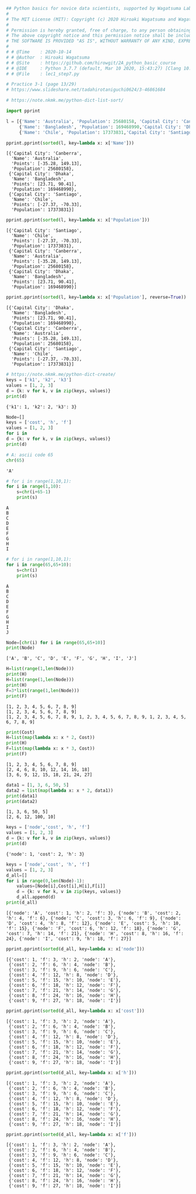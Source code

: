 

```python
## Python basics for novice data scientists, supported by Wagatsuma Lab@Kyutech 
#
# The MIT License (MIT): Copyright (c) 2020 Hiroaki Wagatsuma and Wagatsuma Lab@Kyutech
# 
# Permission is hereby granted, free of charge, to any person obtaining a copy of this software and associated documentation files (the "Software"), to deal in the Software without restriction, including without limitation the rights to use, copy, modify, merge, publish, distribute, sublicense, and/or sell copies of the Software, and to permit persons to whom the Software is furnished to do so, subject to the following conditions:
# The above copyright notice and this permission notice shall be included in all copies or substantial portions of the Software.
# THE SOFTWARE IS PROVIDED "AS IS", WITHOUT WARRANTY OF ANY KIND, EXPRESS OR IMPLIED, INCLUDING BUT NOT LIMITED TO THE WARRANTIES OF MERCHANTABILITY, FITNESS FOR A PARTICULAR PURPOSE AND NONINFRINGEMENT. IN NO EVENT SHALL THE AUTHORS OR COPYRIGHT HOLDERS BE LIABLE FOR ANY CLAIM, DAMAGES OR OTHER LIABILITY, WHETHER IN AN ACTION OF CONTRACT, TORT OR OTHERWISE, ARISING FROM, OUT OF OR IN CONNECTION WITH THE SOFTWARE OR THE USE OR OTHER DEALINGS IN THE SOFTWARE. */
#
# # @Time    : 2020-10-14 
# # @Author  : Hiroaki Wagatsuma
# # @Site    : https://github.com/hirowgit/2A_python_basic_course
# # @IDE     : Python 3.7.7 (default, Mar 10 2020, 15:43:27) [Clang 10.0.0 (clang-1000.11.45.5)] on darwin
# # @File    : lec1_step7.py 
```


```python
# Practice 3-1 (page 13/29)
# https://www.slideshare.net/tadahirotaniguchi0624/3-46861684
```


```python
# https://note.nkmk.me/python-dict-list-sort/
```


```python
import pprint

l = [{'Name': 'Australia', 'Population': 25680158, 'Capital City': 'Canberra','Points': [-35.28, 149.13]}, 
     {'Name': 'Bangladesh', 'Population': 169468990,'Capital City': 'Dhaka', 'Points': [23.71, 90.41]},
     {'Name': 'Chile', 'Population': 17373831,'Capital City': 'Santiago', 'Points': [-27.37, -70.33]}]
```


```python
pprint.pprint(sorted(l, key=lambda x: x['Name']))
```

    [{'Capital City': 'Canberra',
      'Name': 'Australia',
      'Points': [-35.28, 149.13],
      'Population': 25680158},
     {'Capital City': 'Dhaka',
      'Name': 'Bangladesh',
      'Points': [23.71, 90.41],
      'Population': 169468990},
     {'Capital City': 'Santiago',
      'Name': 'Chile',
      'Points': [-27.37, -70.33],
      'Population': 17373831}]



```python
pprint.pprint(sorted(l, key=lambda x: x['Population']))
```

    [{'Capital City': 'Santiago',
      'Name': 'Chile',
      'Points': [-27.37, -70.33],
      'Population': 17373831},
     {'Capital City': 'Canberra',
      'Name': 'Australia',
      'Points': [-35.28, 149.13],
      'Population': 25680158},
     {'Capital City': 'Dhaka',
      'Name': 'Bangladesh',
      'Points': [23.71, 90.41],
      'Population': 169468990}]



```python
pprint.pprint(sorted(l, key=lambda x: x['Population'], reverse=True))
```

    [{'Capital City': 'Dhaka',
      'Name': 'Bangladesh',
      'Points': [23.71, 90.41],
      'Population': 169468990},
     {'Capital City': 'Canberra',
      'Name': 'Australia',
      'Points': [-35.28, 149.13],
      'Population': 25680158},
     {'Capital City': 'Santiago',
      'Name': 'Chile',
      'Points': [-27.37, -70.33],
      'Population': 17373831}]



```python
# https://note.nkmk.me/python-dict-create/
keys = ['k1', 'k2', 'k3']
values = [1, 2, 3]
d = {k: v for k, v in zip(keys, values)}
print(d)
```

    {'k1': 1, 'k2': 2, 'k3': 3}



```python
Node=[]
keys = ['cost', 'h', 'f']
values = [1, 2, 3]
for i in 
d = {k: v for k, v in zip(keys, values)}
print(d)
```


```python
# A: ascii code 65
chr(65)
```




    'A'




```python
# for i in range(1,10,1):
for i in range(1,10):
    s=chr(i+65-1)
    print(s)
```

    A
    B
    C
    D
    E
    F
    G
    H
    I



```python
# for i in range(1,10,1):
for i in range(65,65+10):
    s=chr(i)
    print(s)
```

    A
    B
    C
    D
    E
    F
    G
    H
    I
    J



```python
Node=[chr(i) for i in range(65,65+10)]
print(Node)
```

    ['A', 'B', 'C', 'D', 'E', 'F', 'G', 'H', 'I', 'J']



```python
H=list(range(1,len(Node)))
print(H)
H=list(range(1,len(Node)))
print(H)
F=3*list(range(1,len(Node)))
print(F)
```

    [1, 2, 3, 4, 5, 6, 7, 8, 9]
    [1, 2, 3, 4, 5, 6, 7, 8, 9]
    [1, 2, 3, 4, 5, 6, 7, 8, 9, 1, 2, 3, 4, 5, 6, 7, 8, 9, 1, 2, 3, 4, 5, 6, 7, 8, 9]



```python
print(Cost)
H=list(map(lambda x: x * 2, Cost))
print(H)
F=list(map(lambda x: x * 3, Cost))
print(F)
```

    [1, 2, 3, 4, 5, 6, 7, 8, 9]
    [2, 4, 6, 8, 10, 12, 14, 16, 18]
    [3, 6, 9, 12, 15, 18, 21, 24, 27]



```python
data1 = [1, 3, 6, 50, 5]
data2 = list(map(lambda x: x * 2, data1))
print(data1)
print(data2)
```

    [1, 3, 6, 50, 5]
    [2, 6, 12, 100, 10]



```python
keys = ['node','cost', 'h', 'f']
values = [1, 2, 3]
d = {k: v for k, v in zip(keys, values)}
print(d)
```

    {'node': 1, 'cost': 2, 'h': 3}



```python
keys = ['node','cost', 'h', 'f']
values = [1, 2, 3]
d_all=[]
for i in range(0,len(Node)-1):
    values=[Node[i],Cost[i],H[i],F[i]]
    d = {k: v for k, v in zip(keys, values)}
    d_all.append(d)
print(d_all)
```

    [{'node': 'A', 'cost': 1, 'h': 2, 'f': 3}, {'node': 'B', 'cost': 2, 'h': 4, 'f': 6}, {'node': 'C', 'cost': 3, 'h': 6, 'f': 9}, {'node': 'D', 'cost': 4, 'h': 8, 'f': 12}, {'node': 'E', 'cost': 5, 'h': 10, 'f': 15}, {'node': 'F', 'cost': 6, 'h': 12, 'f': 18}, {'node': 'G', 'cost': 7, 'h': 14, 'f': 21}, {'node': 'H', 'cost': 8, 'h': 16, 'f': 24}, {'node': 'I', 'cost': 9, 'h': 18, 'f': 27}]



```python
pprint.pprint(sorted(d_all, key=lambda x: x['node']))
```

    [{'cost': 1, 'f': 3, 'h': 2, 'node': 'A'},
     {'cost': 2, 'f': 6, 'h': 4, 'node': 'B'},
     {'cost': 3, 'f': 9, 'h': 6, 'node': 'C'},
     {'cost': 4, 'f': 12, 'h': 8, 'node': 'D'},
     {'cost': 5, 'f': 15, 'h': 10, 'node': 'E'},
     {'cost': 6, 'f': 18, 'h': 12, 'node': 'F'},
     {'cost': 7, 'f': 21, 'h': 14, 'node': 'G'},
     {'cost': 8, 'f': 24, 'h': 16, 'node': 'H'},
     {'cost': 9, 'f': 27, 'h': 18, 'node': 'I'}]



```python
pprint.pprint(sorted(d_all, key=lambda x: x['cost']))
```

    [{'cost': 1, 'f': 3, 'h': 2, 'node': 'A'},
     {'cost': 2, 'f': 6, 'h': 4, 'node': 'B'},
     {'cost': 3, 'f': 9, 'h': 6, 'node': 'C'},
     {'cost': 4, 'f': 12, 'h': 8, 'node': 'D'},
     {'cost': 5, 'f': 15, 'h': 10, 'node': 'E'},
     {'cost': 6, 'f': 18, 'h': 12, 'node': 'F'},
     {'cost': 7, 'f': 21, 'h': 14, 'node': 'G'},
     {'cost': 8, 'f': 24, 'h': 16, 'node': 'H'},
     {'cost': 9, 'f': 27, 'h': 18, 'node': 'I'}]



```python
pprint.pprint(sorted(d_all, key=lambda x: x['h']))
```

    [{'cost': 1, 'f': 3, 'h': 2, 'node': 'A'},
     {'cost': 2, 'f': 6, 'h': 4, 'node': 'B'},
     {'cost': 3, 'f': 9, 'h': 6, 'node': 'C'},
     {'cost': 4, 'f': 12, 'h': 8, 'node': 'D'},
     {'cost': 5, 'f': 15, 'h': 10, 'node': 'E'},
     {'cost': 6, 'f': 18, 'h': 12, 'node': 'F'},
     {'cost': 7, 'f': 21, 'h': 14, 'node': 'G'},
     {'cost': 8, 'f': 24, 'h': 16, 'node': 'H'},
     {'cost': 9, 'f': 27, 'h': 18, 'node': 'I'}]



```python
pprint.pprint(sorted(d_all, key=lambda x: x['f']))
```

    [{'cost': 1, 'f': 3, 'h': 2, 'node': 'A'},
     {'cost': 2, 'f': 6, 'h': 4, 'node': 'B'},
     {'cost': 3, 'f': 9, 'h': 6, 'node': 'C'},
     {'cost': 4, 'f': 12, 'h': 8, 'node': 'D'},
     {'cost': 5, 'f': 15, 'h': 10, 'node': 'E'},
     {'cost': 6, 'f': 18, 'h': 12, 'node': 'F'},
     {'cost': 7, 'f': 21, 'h': 14, 'node': 'G'},
     {'cost': 8, 'f': 24, 'h': 16, 'node': 'H'},
     {'cost': 9, 'f': 27, 'h': 18, 'node': 'I'}]



```python

```
